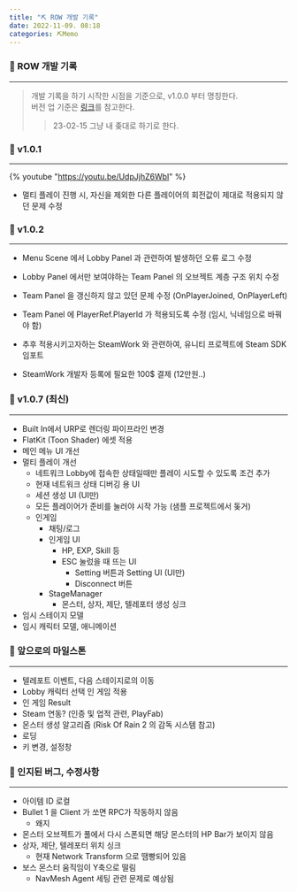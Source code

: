 ```yaml
---
title: "⛏️ ROW 개발 기록"
date: 2022-11-09. 08:18
categories: ⛏️Memo
---
```


### 💎 ROW 개발 기록

---
> 개발 기록을 하기 시작한 시점을 기준으로, v1.0.0 부터 명칭한다.  
> 버전 업 기준은 [링크](https://okayoon.tistory.com/entry/%EA%B0%9C%EB%B0%9C-%EB%B2%84%EC%A0%84%ED%91%9C%EA%B8%B0-%EB%8C%80%EB%9E%B5%EC%A0%81%EC%9C%BC%EB%A1%9C-%EC%9D%B4%ED%95%B4%ED%95%98%EA%B8%B0)를 참고한다.  
>> 23-02-15 그냥 내 좆대로 하기로 한다.

### 💎 v1.0.1

---
{% youtube "https://youtu.be/UdpJjhZ6WbI" %}
<br>

- 멀티 플레이 진행 시, 자신을 제외한 다른 플레이어의 회전값이 제대로 적용되지 않던 문제 수정

### 💎 v1.0.2

---

- Menu Scene 에서 Lobby Panel 과 관련하여 발생하던 오류 로그 수정
- Lobby Panel 에서만 보여야하는 Team Panel 의 오브젝트 계층 구조 위치 수정
- Team Panel 을 갱신하지 않고 있던 문제 수정 (OnPlayerJoined, OnPlayerLeft)
- Team Panel 에 PlayerRef.PlayerId 가 적용되도록 수정 (임시, 닉네임으로 바꿔야 함)

- 추후 적용시키고자하는 SteamWork 와 관련하여, 유니티 프로젝트에 Steam SDK 임포트
- SteamWork 개발자 등록에 필요한 100$ 결제 (12만원..)

### 💎 v1.0.7 (최신)

---

- Built In에서 URP로 렌더링 파이프라인 변경
- FlatKit (Toon Shader) 에셋 적용
- 메인 메뉴 UI 개선
- 멀티 플레이 개선
  - 네트워크 Lobby에 접속한 상태일때만 플레이 시도할 수 있도록 조건 추가
  - 현재 네트워크 상태 디버깅 용 UI
  - 세션 생성 UI (UI만)
  - 모든 플레이어가 준비를 눌러야 시작 가능 (샘플 프로젝트에서 돚거)
  - 인게임
    - 채팅/로그
    - 인게임 UI
      - HP, EXP, Skill 등
      - ESC 눌렀을 때 뜨는 UI
        - Setting 버튼과 Setting UI (UI만)
        - Disconnect 버튼
    - StageManager
      - 몬스터, 상자, 제단, 텔레포터 생성 싱크
- 임시 스테이지 모델
- 임시 캐릭터 모델, 애니메이션

### 💎 앞으로의 마일스톤

---

- 텔레포트 이벤트, 다음 스테이지로의 이동  
- Lobby 캐릭터 선택 인 게임 적용  
- 인 게임 Result  
- Steam 연동? (인증 및 업적 관련, PlayFab)
- 몬스터 생성 알고리즘 (Risk Of Rain 2 의 감독 시스템 참고)
- 로딩
- 키 변경, 설정창

### 💎 인지된 버그, 수정사항

---

- 아이템 ID 로컬  
- Bullet 1 을 Client 가 쏘면 RPC가 작동하지 않음  
  - 왜지  
- 몬스터 오브젝트가 풀에서 다시 스폰되면 해당 몬스터의 HP Bar가 보이지 않음  
- 상자, 제단, 텔레포터 위치 싱크  
  - 현재 Network Transform 으로 땜빵되어 있음  
- 보스 몬스터 움직임이 Y축으로 떨림  
  - NavMesh Agent 세팅 관련 문제로 예상됨  
